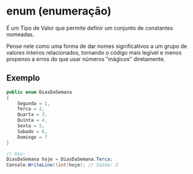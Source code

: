 # enum (enumeração)

É um Tipo de Valor que permite definir um conjunto de constantes nomeadas.

Pense nele como uma forma de dar nomes significativos a um grupo de valores inteiros relacionados, tornando o código mais legível e menos propenso a erros do que usar números "mágicos" diretamente.

## Exemplo

```csharp
public enum DiasDaSemana
{
    Segunda = 1,
    Terca = 2,
    Quarta = 3,
    Quinta = 4,
    Sexta = 5,
    Sabado = 6,
    Domingo = 7
}

// Uso:
DiasDaSemana hoje = DiasDaSemana.Terca;
Console.WriteLine((int)hoje); // Saída: 2
```
